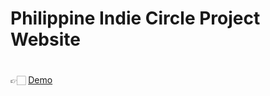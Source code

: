 # Philippine Indie Circle Project Website
# 
##### 


👉🏻 [Demo](https://shohan-ch.github.io/social-network-template/)
